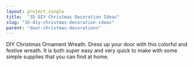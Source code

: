 ```yaml
---
layout: project_single
title:  "35 DIY Christmas Decoration Ideas"
slug: "35-diy-christmas-decoration-ideas"
parent: "door-christmas-decorations"
---
```

DIY Christmas Ornament Wreath. Dress up your door with this colorful and festive wreath. It is both super easy and very quick to make with some simple supplies that you can find at home.